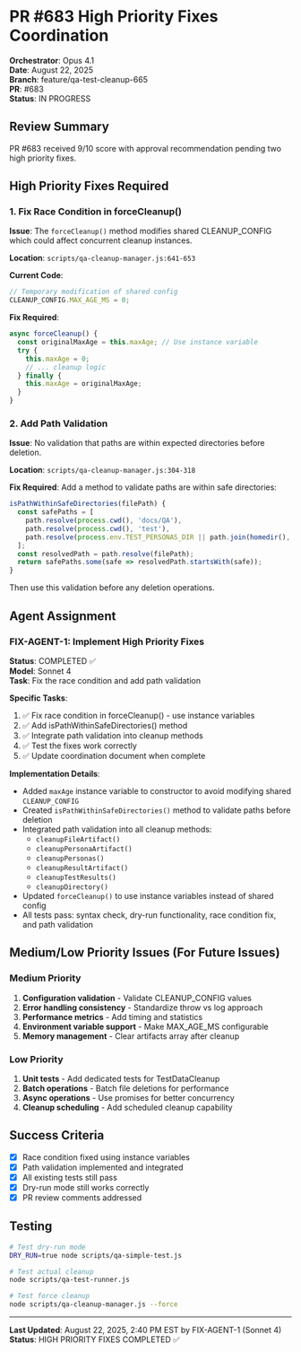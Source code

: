 # PR #683 High Priority Fixes Coordination

**Orchestrator**: Opus 4.1  
**Date**: August 22, 2025  
**Branch**: feature/qa-test-cleanup-665  
**PR**: #683  
**Status**: IN PROGRESS

## Review Summary
PR #683 received 9/10 score with approval recommendation pending two high priority fixes.

## High Priority Fixes Required

### 1. Fix Race Condition in forceCleanup()
**Issue**: The `forceCleanup()` method modifies shared CLEANUP_CONFIG which could affect concurrent cleanup instances.

**Location**: `scripts/qa-cleanup-manager.js:641-653`

**Current Code**:
```javascript
// Temporary modification of shared config
CLEANUP_CONFIG.MAX_AGE_MS = 0;
```

**Fix Required**:
```javascript
async forceCleanup() {
  const originalMaxAge = this.maxAge; // Use instance variable
  try {
    this.maxAge = 0;
    // ... cleanup logic
  } finally {
    this.maxAge = originalMaxAge;
  }
}
```

### 2. Add Path Validation
**Issue**: No validation that paths are within expected directories before deletion.

**Location**: `scripts/qa-cleanup-manager.js:304-318`

**Fix Required**:
Add a method to validate paths are within safe directories:
```javascript
isPathWithinSafeDirectories(filePath) {
  const safePaths = [
    path.resolve(process.cwd(), 'docs/QA'),
    path.resolve(process.cwd(), 'test'),
    path.resolve(process.env.TEST_PERSONAS_DIR || path.join(homedir(), '.dollhouse/portfolio/personas'))
  ];
  const resolvedPath = path.resolve(filePath);
  return safePaths.some(safe => resolvedPath.startsWith(safe));
}
```

Then use this validation before any deletion operations.

## Agent Assignment

### FIX-AGENT-1: Implement High Priority Fixes
**Status**: COMPLETED ✅  
**Model**: Sonnet 4  
**Task**: Fix the race condition and add path validation

**Specific Tasks**:
1. ✅ Fix race condition in forceCleanup() - use instance variables
2. ✅ Add isPathWithinSafeDirectories() method
3. ✅ Integrate path validation into cleanup methods
4. ✅ Test the fixes work correctly
5. ✅ Update coordination document when complete

**Implementation Details**:
- Added `maxAge` instance variable to constructor to avoid modifying shared `CLEANUP_CONFIG`
- Created `isPathWithinSafeDirectories()` method to validate paths before deletion
- Integrated path validation into all cleanup methods:
  - `cleanupFileArtifact()`
  - `cleanupPersonaArtifact()`
  - `cleanupPersonas()`
  - `cleanupResultArtifact()`
  - `cleanupTestResults()`
  - `cleanupDirectory()`
- Updated `forceCleanup()` to use instance variables instead of shared config
- All tests pass: syntax check, dry-run functionality, race condition fix, and path validation

## Medium/Low Priority Issues (For Future Issues)

### Medium Priority
1. **Configuration validation** - Validate CLEANUP_CONFIG values
2. **Error handling consistency** - Standardize throw vs log approach
3. **Performance metrics** - Add timing and statistics
4. **Environment variable support** - Make MAX_AGE_MS configurable
5. **Memory management** - Clear artifacts array after cleanup

### Low Priority
1. **Unit tests** - Add dedicated tests for TestDataCleanup
2. **Batch operations** - Batch file deletions for performance
3. **Async operations** - Use promises for better concurrency
4. **Cleanup scheduling** - Add scheduled cleanup capability

## Success Criteria
- [x] Race condition fixed using instance variables
- [x] Path validation implemented and integrated
- [x] All existing tests still pass
- [x] Dry-run mode still works correctly
- [x] PR review comments addressed

## Testing
```bash
# Test dry-run mode
DRY_RUN=true node scripts/qa-simple-test.js

# Test actual cleanup
node scripts/qa-test-runner.js

# Test force cleanup
node scripts/qa-cleanup-manager.js --force
```

---
**Last Updated**: August 22, 2025, 2:40 PM EST by FIX-AGENT-1 (Sonnet 4)  
**Status**: HIGH PRIORITY FIXES COMPLETED ✅